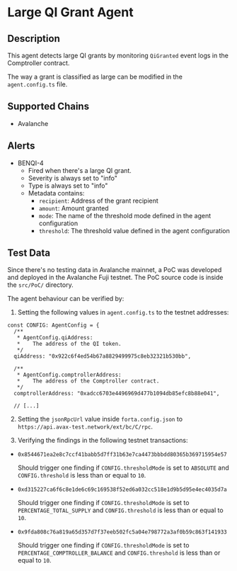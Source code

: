 # Large QI Grant Agent

## Description

This agent detects large QI grants by monitoring `QiGranted` event logs in the
Comptroller contract.

The way a grant is classified as large can be modified in the `agent.config.ts` file.

## Supported Chains

- Avalanche

## Alerts

- BENQI-4
  - Fired when there's a large QI grant.
  - Severity is always set to "info"
  - Type is always set to "info"
  - Metadata contains:
    - `recipient`: Address of the grant recipient
    - `amount`: Amount granted
    - `mode`: The name of the threshold mode defined in the agent configuration
    - `threshold`: The threshold value defined in the agent configuration

## Test Data

Since there's no testing data in Avalanche mainnet, a PoC was developed
and deployed in the Avalanche Fuji testnet. The PoC source code is inside
the `src/PoC/` directory.

The agent behaviour can be verified by:

1. Setting the following values in `agent.config.ts` to the testnet addresses:

  ```TS
  const CONFIG: AgentConfig = {
    /**
     * AgentConfig.qiAddress:
     *    The address of the QI token.
     */
    qiAddress: "0x922c6f4ed54b67a8829499975c8eb32321b530bb",

    /**
     * AgentConfig.comptrollerAddress:
     *    The address of the Comptroller contract.
     */
    comptrollerAddress: "0xadcc6703e4496969d477b1094db85efc8b88e041",

    // [...]
  ```

2. Setting the `jsonRpcUrl` value inside `forta.config.json` to `https://api.avax-test.network/ext/bc/C/rpc`.

3. Verifying the findings in the following testnet transactions:

  - `0x8544671ea2e8c7ccf41babb5d7ff31b63e7ca4473bbbdd80365b369715954e57`

    Should trigger one finding if `CONFIG.thresholdMode` is set to `ABSOLUTE`
    and `CONFIG.threshold` is less than or equal to `10`.

  - `0xd315227ca6f6c8e1de6c69c169538f52ed6a032cc518e1d9b5d95e4ec4035d7a`

    Should trigger one finding if `CONFIG.thresholdMode` is set to
    `PERCENTAGE_TOTAL_SUPPLY` and `CONFIG.threshold` is less than or equal 
    to `10`.

  - `0x9fda808c76a819a65d357d7f37eeb502fc5a04e798772a3af0b59c863f141933`

    Should trigger one finding if `CONFIG.thresholdMode` is set to
    `PERCENTAGE_COMPTROLLER_BALANCE` and `CONFIG.threshold` is less than or 
    equal to `10`.